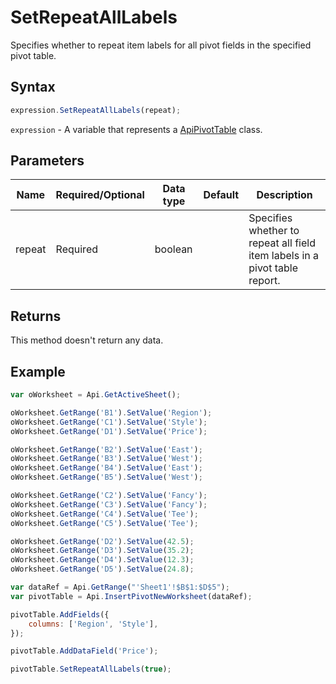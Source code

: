 # SetRepeatAllLabels

Specifies whether to repeat item labels for all pivot fields in the specified pivot table.

## Syntax

```javascript
expression.SetRepeatAllLabels(repeat);
```

`expression` - A variable that represents a [ApiPivotTable](../ApiPivotTable.md) class.

## Parameters

| **Name** | **Required/Optional** | **Data type** | **Default** | **Description** |
| ------------- | ------------- | ------------- | ------------- | ------------- |
| repeat | Required | boolean |  | Specifies whether to repeat all field item labels in a pivot table report. |

## Returns

This method doesn't return any data.

## Example



```javascript
var oWorksheet = Api.GetActiveSheet();

oWorksheet.GetRange('B1').SetValue('Region');
oWorksheet.GetRange('C1').SetValue('Style');
oWorksheet.GetRange('D1').SetValue('Price');

oWorksheet.GetRange('B2').SetValue('East');
oWorksheet.GetRange('B3').SetValue('West');
oWorksheet.GetRange('B4').SetValue('East');
oWorksheet.GetRange('B5').SetValue('West');

oWorksheet.GetRange('C2').SetValue('Fancy');
oWorksheet.GetRange('C3').SetValue('Fancy');
oWorksheet.GetRange('C4').SetValue('Tee');
oWorksheet.GetRange('C5').SetValue('Tee');

oWorksheet.GetRange('D2').SetValue(42.5);
oWorksheet.GetRange('D3').SetValue(35.2);
oWorksheet.GetRange('D4').SetValue(12.3);
oWorksheet.GetRange('D5').SetValue(24.8);

var dataRef = Api.GetRange("'Sheet1'!$B$1:$D$5");
var pivotTable = Api.InsertPivotNewWorksheet(dataRef);

pivotTable.AddFields({
	columns: ['Region', 'Style'],
});

pivotTable.AddDataField('Price');

pivotTable.SetRepeatAllLabels(true);

```

